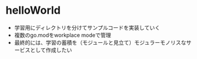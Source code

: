 # helloWorld
- 学習用にディレクトリを分けてサンプルコードを実装していく
- 複数のgo.modをworkplace modeで管理
- 最終的には、学習の蓄積を（モジュールと見立て）モジュラーモノリスなサービスとして作成したい